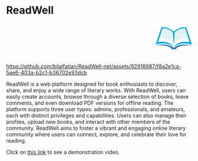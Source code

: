 # ReadWell <p align="right"><img src="./site-logo.jpg" alt="ReadWell Logo" width="100"/></p>




https://github.com/bilalfatian/ReadWell-net/assets/92918987/f8a2e1ca-5ae6-403a-b2c1-b36702e93dcb






ReadWell is a web platform designed for book enthusiasts to discover, share, and enjoy a wide range of literary works. With ReadWell, users can easily create accounts, browse through a diverse selection of books, leave comments, and even download PDF versions for offline reading. The platform supports three user types: admins, professionals, and amateurs, each with distinct privileges and capabilities. Users can also manage their profiles, upload new books, and interact with other members of the community. ReadWell aims to foster a vibrant and engaging online literary community where users can connect, explore, and celebrate their love for reading.

Click on [this link](https://player.vimeo.com/video/936996610) to see a demonstration video.
